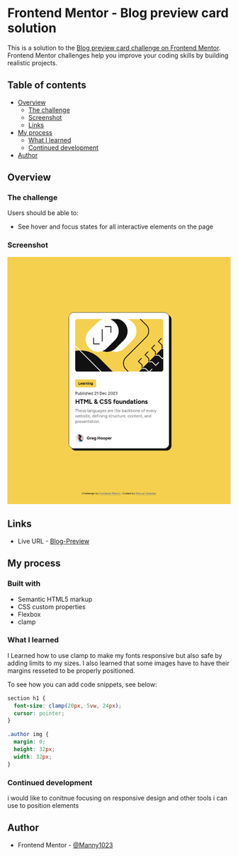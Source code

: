 # Frontend Mentor - Blog preview card solution

This is a solution to the [Blog preview card challenge on Frontend Mentor](https://www.frontendmentor.io/challenges/blog-preview-card-ckPaj01IcS). Frontend Mentor challenges help you improve your coding skills by building realistic projects.

## Table of contents

- [Overview](#overview)
  - [The challenge](#the-challenge)
  - [Screenshot](#screenshot)
  - [Links](#links)
- [My process](#my-process)
  - [What I learned](#what-i-learned)
  - [Continued development](#continued-development)
- [Author](#author)

## Overview

### The challenge

Users should be able to:

- See hover and focus states for all interactive elements on the page

### Screenshot

![](/Blow-preview.png)

## Links

- Live URL - [Blog-Preview](https://manny1023.github.io/Blog-Preview/)

## My process

### Built with

- Semantic HTML5 markup
- CSS custom properties
- Flexbox
- clamp

### What I learned

I Learned how to use clamp to make my fonts responsive but also safe by adding limits to my sizes.
I also learned that some images have to have their margins resseted to be properly positioned.

To see how you can add code snippets, see below:

```css
section h1 {
  font-size: clamp(20px, 5vw, 24px);
  cursor: pointer;
}
```

```css
.author img {
  margin: 0;
  height: 32px;
  width: 32px;
}
```

### Continued development

i would like to conitnue focusing on responsive design and other tools i can use to position elements

## Author

- Frontend Mentor - [@Manny1023](https://www.frontendmentor.io/profile/Manny1023)
